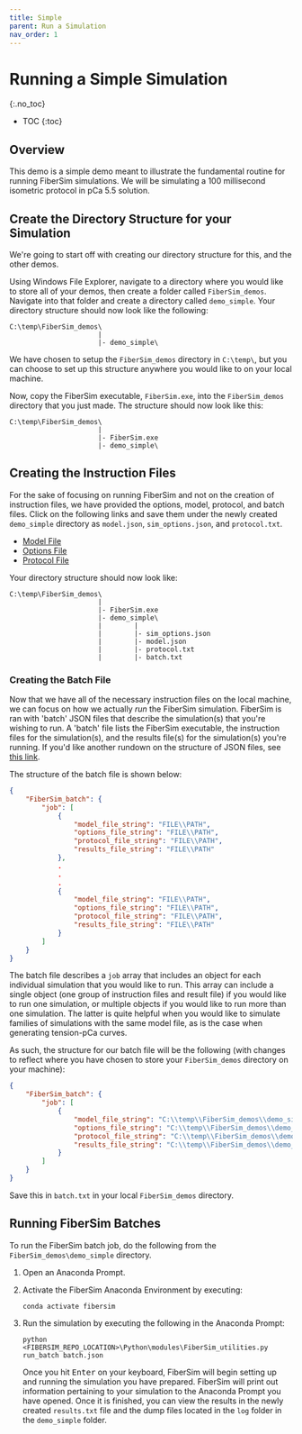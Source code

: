 ```yaml
---
title: Simple
parent: Run a Simulation
nav_order: 1
---
```


# Running a Simple Simulation
{:.no_toc}

* TOC
{:toc}

## Overview

This demo is a simple demo meant to illustrate the fundamental routine for running FiberSim simulations. We will be simulating a 100 millisecond isometric protocol in pCa 5.5 solution.

<!-- Before you begin, ensure that you have followed the instructions for installing FiberSim [here]() <font color="red">NEED TO UPDATE</font> -->

## Create the Directory Structure for your Simulation

We're going to start off with creating our directory structure for this, and the other demos.

Using Windows File Explorer, navigate to a directory where you would like to store all of your demos, then create a folder called `FiberSim_demos`. Navigate into that folder and  create a directory called `demo_simple`. Your directory structure should now look like the following:

```
C:\temp\FiberSim_demos\
                      |
                      |- demo_simple\
```

We have chosen to setup the `FiberSim_demos` directory in `C:\temp\`, but you can choose to set up this structure anywhere you would like to on your local machine.

Now, copy the FiberSim executable, `FiberSim.exe`, into the `FiberSim_demos` directory that you just made. The structure should now look like this:

```
C:\temp\FiberSim_demos\
                      |
                      |- FiberSim.exe
                      |- demo_simple\
```

## Creating the Instruction Files

For the sake of focusing on running FiberSim and not on the creation of instruction files, we have provided the options, model, protocol, and batch files. Click on the following links and save them under the newly created `demo_simple` directory as `model.json`, `sim_options.json`, and `protocol.txt`.

+ [Model File](model.json)
+ [Options File](sim_options.json)
+ [Protocol File](protocol_file.txt)

Your directory structure should now look like:

```
C:\temp\FiberSim_demos\
                      |
                      |- FiberSim.exe
                      |- demo_simple\
                      |        |
                      |        |- sim_options.json
                      |        |- model.json
                      |        |- protocol.txt
                      |        |- batch.txt
```

### Creating the Batch File

Now that we have all of the necessary instruction files on the local machine, we can focus on how we actually *run* the FiberSim simulation. FiberSim is ran with 'batch' JSON files that describe the simulation(s) that you're wishing to run. A 'batch' file lists the FiberSim executable, the instruction files for the simulation(s), and the results file(s) for the simulation(s) you're running. If you'd like another rundown on the structure of JSON files, see [this link](../../../../core_model/overview/json_dump_structure/json_dump_structure.md).

The structure of the batch file is shown below:

```json
{
    "FiberSim_batch": {
        "job": [
            {
                "model_file_string": "FILE\\PATH",
                "options_file_string": "FILE\\PATH",
                "protocol_file_string": "FILE\\PATH",
                "results_file_string": "FILE\\PATH"
            },
            .
            .
            .
            {
                "model_file_string": "FILE\\PATH",
                "options_file_string": "FILE\\PATH",
                "protocol_file_string": "FILE\\PATH",
                "results_file_string": "FILE\\PATH"
            }
        ]
    }
}
```

The batch file describes a `job` array that includes an object for each individual simulation that you would like to run. This array can include a single object (one group of instruction files and result file) if you would like to run one simulation, or multiple objects if you would like to run more than one simulation. The latter is quite helpful when you would like to simulate families of simulations with the same model file, as is the case when generating tension-pCa curves.

As such, the structure for our batch file will be the following (with changes to reflect where you have chosen to store your `FiberSim_demos` directory on your machine):

```json
{
    "FiberSim_batch": {
        "job": [
            {
                "model_file_string": "C:\\temp\\FiberSim_demos\\demo_simple\\model.json",
                "options_file_string": "C:\\temp\\FiberSim_demos\\demo_simple\\sim_options.json",
                "protocol_file_string": "C:\\temp\\FiberSim_demos\\demo_simple\\protocol.txt",
                "results_file_string": "C:\\temp\\FiberSim_demos\\demo_simple\\results.txt"
            }
        ]
    }
}
```

Save this in `batch.txt` in your local `FiberSim_demos` directory.

## Running FiberSim Batches

To run the FiberSim batch job, do the following from the `FiberSim_demos\demo_simple` directory.

1. Open an Anaconda Prompt.
2. Activate the FiberSim Anaconda Environment by executing:
    ```
    conda activate fibersim
    ```
3. Run the simulation by executing the following in the Anaconda Prompt:
    ```
    python <FIBERSIM_REPO_LOCATION>\Python\modules\FiberSim_utilities.py run_batch batch.json
    ```
    
    Once you hit <kbd>Enter</kbd> on your keyboard, FiberSim will begin setting up and running the simulation you have prepared. FiberSim will print out information pertaining to your simulation to the Anaconda Prompt you have opened. Once it is finished, you can view the results in the newly created `results.txt` file and the dump files located in the `log` folder in the `demo_simple` folder.